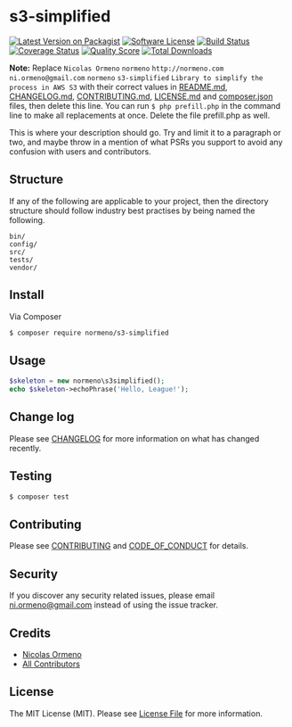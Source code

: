 # s3-simplified

[![Latest Version on Packagist][ico-version]][link-packagist]
[![Software License][ico-license]](LICENSE.md)
[![Build Status][ico-travis]][link-travis]
[![Coverage Status][ico-scrutinizer]][link-scrutinizer]
[![Quality Score][ico-code-quality]][link-code-quality]
[![Total Downloads][ico-downloads]][link-downloads]

**Note:** Replace ```Nicolas Ormeno``` ```normeno``` ```http://normeno.com``` ```ni.ormeno@gmail.com``` ```normeno``` ```s3-simplified``` ```Library to simplify the process in AWS S3``` with their correct values in [README.md](README.md), [CHANGELOG.md](CHANGELOG.md), [CONTRIBUTING.md](CONTRIBUTING.md), [LICENSE.md](LICENSE.md) and [composer.json](composer.json) files, then delete this line. You can run `$ php prefill.php` in the command line to make all replacements at once. Delete the file prefill.php as well.

This is where your description should go. Try and limit it to a paragraph or two, and maybe throw in a mention of what
PSRs you support to avoid any confusion with users and contributors.

## Structure

If any of the following are applicable to your project, then the directory structure should follow industry best practises by being named the following.

```
bin/        
config/
src/
tests/
vendor/
```


## Install

Via Composer

``` bash
$ composer require normeno/s3-simplified
```

## Usage

``` php
$skeleton = new normeno\s3simplified();
echo $skeleton->echoPhrase('Hello, League!');
```

## Change log

Please see [CHANGELOG](CHANGELOG.md) for more information on what has changed recently.

## Testing

``` bash
$ composer test
```

## Contributing

Please see [CONTRIBUTING](CONTRIBUTING.md) and [CODE_OF_CONDUCT](CODE_OF_CONDUCT.md) for details.

## Security

If you discover any security related issues, please email ni.ormeno@gmail.com instead of using the issue tracker.

## Credits

- [Nicolas Ormeno][link-author]
- [All Contributors][link-contributors]

## License

The MIT License (MIT). Please see [License File](LICENSE.md) for more information.

[ico-version]: https://img.shields.io/packagist/v/normeno/s3-simplified.svg?style=flat-square
[ico-license]: https://img.shields.io/badge/license-MIT-brightgreen.svg?style=flat-square
[ico-travis]: https://img.shields.io/travis/normeno/s3-simplified/master.svg?style=flat-square
[ico-scrutinizer]: https://img.shields.io/scrutinizer/coverage/g/normeno/s3-simplified.svg?style=flat-square
[ico-code-quality]: https://img.shields.io/scrutinizer/g/normeno/s3-simplified.svg?style=flat-square
[ico-downloads]: https://img.shields.io/packagist/dt/normeno/s3-simplified.svg?style=flat-square

[link-packagist]: https://packagist.org/packages/normeno/s3-simplified
[link-travis]: https://travis-ci.org/normeno/s3-simplified
[link-scrutinizer]: https://scrutinizer-ci.com/g/normeno/s3-simplified/code-structure
[link-code-quality]: https://scrutinizer-ci.com/g/normeno/s3-simplified
[link-downloads]: https://packagist.org/packages/normeno/s3-simplified
[link-author]: https://github.com/normeno
[link-contributors]: ../../contributors
